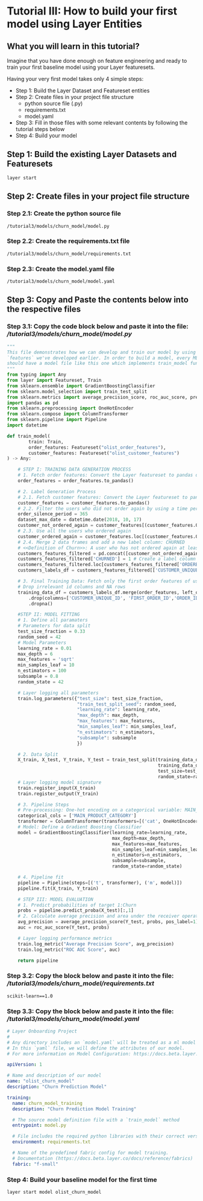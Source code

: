 # Tutorial III: How to build your first model using Layer Entities


## What you will learn in this tutorial?

Imagine that you have done enough on feature engineering 
and ready to train your first baseline model using your Layer featuresets.

Having your very first model takes only 4 simple steps:
  - Step 1: Build the Layer Dataset and Featureset entities
  - Step 2: Create files in your project file structure
    - python source file (.py)
    - requirements.txt
    - model.yaml
  - Step 3: Fill in those files with some relevant contents by following the tutorial steps below
  - Step 4: Build your model

## Step 1: Build the existing Layer Datasets and Featuresets
```commandline
layer start
```

## Step 2: Create files in your project file structure
### Step 2.1: Create the python source file
```commandline
/tutorial3/models/churn_model/model.py
```

### Step 2.2: Create the requirements.txt file
```commandline
/tutorial3/models/churn_model/requirements.txt
```

### Step 2.3: Create the model.yaml file
```commandline
/tutorial3/models/churn_model/model.yaml
```


## Step 3: Copy and Paste the contents below into the respective files
### Step 3.1: Copy the code block below and paste it into the file: */tutorial3/models/churn_model/model.py*
```python
"""
This file demonstrates how we can develop and train our model by using the
`features` we've developed earlier. In order to build a model, every ML project
should have a model file like this one which implements train_model function.
"""
from typing import Any
from layer import Featureset, Train
from sklearn.ensemble import GradientBoostingClassifier
from sklearn.model_selection import train_test_split
from sklearn.metrics import average_precision_score, roc_auc_score, precision_score, recall_score, f1_score
import pandas as pd
from sklearn.preprocessing import OneHotEncoder
from sklearn.compose import ColumnTransformer
from sklearn.pipeline import Pipeline
import datetime

def train_model(
        train: Train,
        order_features: Featureset("olist_order_features"),
        customer_features: Featureset("olist_customer_features")
) -> Any:

    # STEP I: TRAINING DATA GENERATION PROCESS
    # 1. Fetch order features: Convert the Layer featureset to pandas dataframe
    order_features = order_features.to_pandas()

    # 2. Label Generation Process
    # 2.1. Fetch customer features: Convert the Layer featureset to pandas dataframe
    customer_features = customer_features.to_pandas()
    # 2.2. Filter the users who did not order again by using a time period of at least 365 days after their first purchases (comparing with the max date in the data --> "2018-10-17")
    order_silence_period = 365
    dataset_max_date = datetime.date(2018, 10, 17)
    customer_not_ordered_again = customer_features[(customer_features.ORDERED_AGAIN == 0) & (customer_features.FIRST_ORDER_TIMESTAMP.dt.date + datetime.timedelta(days=order_silence_period) < dataset_max_date)]
    # 2.3. Use all the users who ordered again
    customer_ordered_again = customer_features.loc[(customer_features.ORDERED_AGAIN == 1)]
    # 2.4. Merge 2 data frames and add a new label column: CHURNED
    # <<Definition of Churn>>: A user who has not ordered again at least in the next 365 days after its first purchase.
    customers_features_filtered = pd.concat([customer_not_ordered_again, customer_ordered_again])
    customers_features_filtered['CHURNED'] = 1 # Create a label column 'churned' with all 1s.
    customers_features_filtered.loc[customers_features_filtered['ORDERED_AGAIN'] == 1, 'CHURNED'] = 0 # Change the label to 0 if the customer has ordered again
    customers_labels_df = customers_features_filtered[['CUSTOMER_UNIQUE_ID','FIRST_ORDER_ID','CHURNED']]

    # 3. Final Training Data: Fetch only the first order features of users and the label column
    # Drop irrelevant id columns and NA rows
    training_data_df = customers_labels_df.merge(order_features, left_on='FIRST_ORDER_ID', right_on='ORDER_ID',how='left')\
        .drop(columns=['CUSTOMER_UNIQUE_ID', 'FIRST_ORDER_ID','ORDER_ID']) \
        .dropna()

    #STEP II: MODEL FITTING
    # 1. Define all paramaters
    # Parameters for data split
    test_size_fraction = 0.33
    random_seed = 42
    # Model Parameters
    learning_rate = 0.01
    max_depth = 6
    max_features = 'sqrt'
    min_samples_leaf = 10
    n_estimators = 100
    subsample = 0.8
    random_state = 42

    # Layer logging all parameters
    train.log_parameters({"test_size": test_size_fraction,
                          "train_test_split_seed": random_seed,
                          "learning_rate": learning_rate,
                          "max_depth": max_depth,
                          "max_features": max_features,
                          "min_samples_leaf": min_samples_leaf,
                          "n_estimators": n_estimators,
                          "subsample": subsample
                          })

    # 2. Data Split
    X_train, X_test, Y_train, Y_test = train_test_split(training_data_df.drop(columns=['CHURNED']),
                                                        training_data_df.CHURNED,
                                                        test_size=test_size_fraction,
                                                        random_state=random_seed)
    # Layer logging model signature
    train.register_input(X_train)
    train.register_output(Y_train)

    # 3. Pipeline Steps
    # Pre-processing: One-hot encoding on a categorical variable: MAIN_PRODUCT_CATEGORY
    categorical_cols = ['MAIN_PRODUCT_CATEGORY']
    transformer = ColumnTransformer(transformers=[('cat', OneHotEncoder(handle_unknown='ignore'), categorical_cols)],remainder='passthrough')
    # Model: Define a Gradient Boosting Classifier
    model = GradientBoostingClassifier(learning_rate=learning_rate,
                                       max_depth=max_depth,
                                       max_features=max_features,
                                       min_samples_leaf=min_samples_leaf,
                                       n_estimators=n_estimators,
                                       subsample=subsample,
                                       random_state=random_state)

    # 4. Pipeline fit
    pipeline = Pipeline(steps=[('t', transformer), ('m', model)])
    pipeline.fit(X_train, Y_train)

    # STEP III: MODEL EVALUATION
    # 1. Predict probabilities of target 1:Churn
    probs = pipeline.predict_proba(X_test)[:,1]
    # 2. Calculate average precision and area under the receiver operating characteric curve (ROC AUC)
    avg_precision = average_precision_score(Y_test, probs, pos_label=1)
    auc = roc_auc_score(Y_test, probs)

    # Layer logging performance metrics
    train.log_metric("Average Precision Score", avg_precision)
    train.log_metric("ROC AUC Score", auc)

    return pipeline
```

### Step 3.2: Copy the block below and paste it into the file: */tutorial3/models/churn_model/requirements.txt*
```text
scikit-learn==1.0
```

### Step 3.3: Copy the block below and paste it into the file: */tutorial3/models/churn_model/model.yaml*
```yaml
# Layer Onboarding Project
#
# Any directory includes an `model.yaml` will be treated as a ml model project.
# In this `yaml` file, we will define the attributes of our model.
# For more information on Model Configuration: https://docs.beta.layer.co/docs/modelcatalog/modelyml

apiVersion: 1

# Name and description of our model
name: "olist_churn_model"
description: "Churn Prediction Model"

training:
  name: churn_model_training
  description: "Churn Prediction Model Training"

  # The source model definition file with a `train_model` method
  entrypoint: model.py

  # File includes the required python libraries with their correct versions
  environment: requirements.txt

  # Name of the predefined fabric config for model training.
  # Documentation (https://docs.beta.layer.co/docs/reference/fabrics)
  fabric: "f-small"
```

### Step 4: Build your baseline model for the first time
```commandline
layer start model olist_churn_model
```





